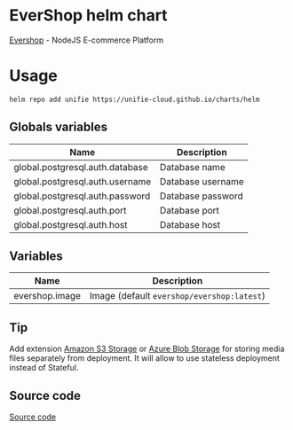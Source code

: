 # EverShop helm chart

[Evershop](https://evershop.io) - NodeJS E-commerce Platform

# Usage

```bash
helm repo add unifie https://unifie-cloud.github.io/charts/helm
```

## Globals variables

| Name                            | Description       |
| ------------------------------- | ----------------- |
| global.postgresql.auth.database | Database name     |
| global.postgresql.auth.username | Database username |
| global.postgresql.auth.password | Database password |
| global.postgresql.auth.port     | Database port     |
| global.postgresql.auth.host     | Database host     |

## Variables

| Name           | Description                                |
| -------------- | ------------------------------------------ |
| evershop.image | Image (default `evershop/evershop:latest`) |

## Tip

Add extension [Amazon S3 Storage](https://evershop.io/extensions) or [Azure Blob Storage](https://evershop.io/extensions) for storing media files separately from deployment.
It will allow to use stateless deployment instead of Stateful.

## Source code

[Source code](https://github.com/unifie-cloud/charts/tree/main/helm/evershop)
